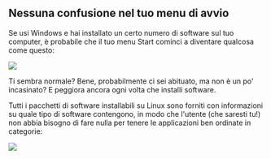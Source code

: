 



<h2>Nessuna confusione nel tuo menu di avvio</h2>

Se usi Windows e hai installato un certo numero di software sul tuo computer, è probabile che il tuo menu Start cominci a diventare qualcosa come questo:

<img src="Images/windows_7_start_menu.png">

Ti sembra normale? Bene, probabilmente ci sei abituato, ma non è un po' incasinato? E peggiora ancora ogni volta che installi software.

Tutti i pacchetti di software installabili su Linux sono forniti con informazioni su quale tipo di software contengono, in modo che l'utente (che saresti tu!) non abbia bisogno di fare nulla per tenere le applicazioni ben ordinate in categorie:

<img src="Images/categories_menu.png">




